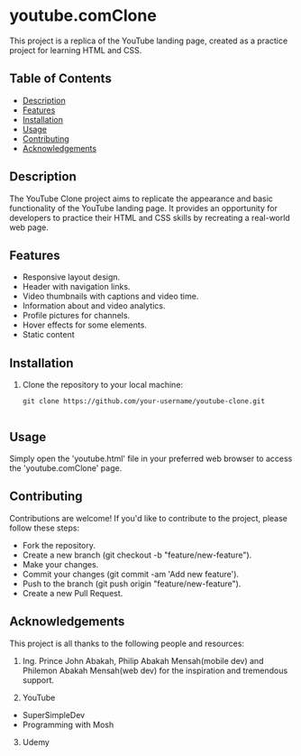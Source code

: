 # youtube.comClone 

This project is a replica of the YouTube landing page, created as a practice project for learning HTML and CSS.


## Table of Contents 

- [Description](#description)
- [Features](#features)
- [Installation](#installation)
- [Usage](#usage)
- [Contributing](#contributing)
- [Acknowledgements](#acknowledgements)


## Description

The YouTube Clone project aims to replicate the appearance and basic functionality of the YouTube landing page. It provides an opportunity for developers to practice their HTML and CSS skills by recreating a real-world web page.


## Features

- Responsive layout design.
- Header with navigation links.
- Video thumbnails with captions and video time.
- Information about and video analytics.
- Profile pictures for channels.
- Hover effects for some elements.
- Static content


## Installation

  1. Clone the repository to your local machine:
     ```bash/cmd/powershell
     git clone https://github.com/your-username/youtube-clone.git


## Usage

Simply open the 'youtube.html' file in your preferred web browser to access the 'youtube.comClone' page. 

## Contributing

Contributions are welcome! If you'd like to contribute to the project, please follow these steps:

- Fork the repository.
- Create a new branch (git checkout -b "feature/new-feature").
- Make your changes.
- Commit your changes (git commit -am 'Add new feature').
- Push to the branch (git push origin "feature/new-feature").
- Create a new Pull Request.

## Acknowledgements

This project is all thanks to the following people and resources:
 1. Ing. Prince John Abakah, Philip Abakah Mensah(mobile dev) and Philemon Abakah Mensah(web dev) for the inspiration and tremendous support.
 
 2. YouTube
  -  SuperSimpleDev
  - Programming with Mosh

 3. Udemy 
